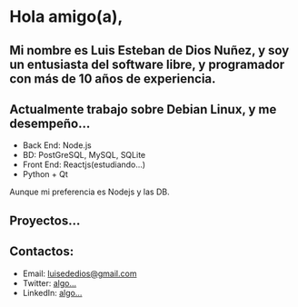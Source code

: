 <h1>Hola amigo(a),</h1>

<h2>Mi nombre es Luis Esteban de Dios Nuñez, y soy un entusiasta del software libre, y programador con más de 10 años de experiencia.</h2>
<h2>Actualmente trabajo sobre Debian Linux, y me desempeño...</h2>

- Back End: Node.js
- BD: PostGreSQL, MySQL, SQLite
- Front End: Reactjs(estudiando...)
- Python + Qt

Aunque mi preferencia es Nodejs y las DB.

<h2>Proyectos...</h2>

<h2>Contactos:</h2>
<ul type="A">
<li>Email: <a href=mailto>luisededios@gmail.com</a></li>
<li>Twitter: <a href=mailto>algo...</a></li>
<li>LinkedIn: <a href=mailto>algo...</a></li>
</ul><br>
